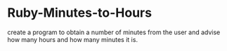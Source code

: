 # Ruby-Minutes-to-Hours
create a program to obtain a number of minutes from the user and advise how many hours and how many minutes it is.
